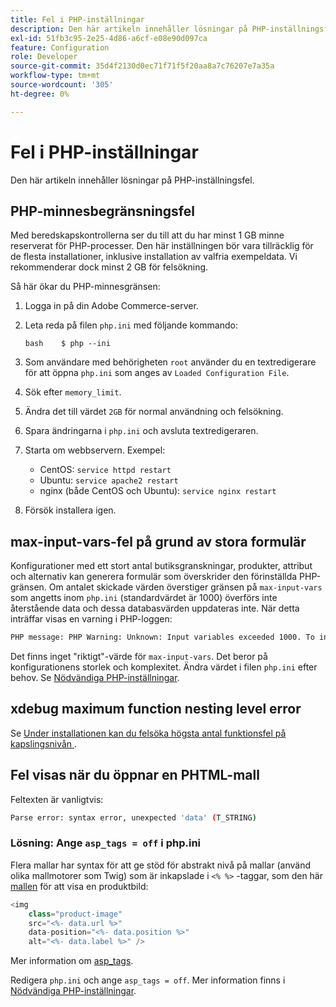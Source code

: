 ```yaml
---
title: Fel i PHP-inställningar
description: Den här artikeln innehåller lösningar på PHP-inställningsfel.
exl-id: 51fb3c95-2e25-4d86-a6cf-e08e90d097ca
feature: Configuration
role: Developer
source-git-commit: 35d4f2130d0ec71f71f5f20aa8a7c76207e7a35a
workflow-type: tm+mt
source-wordcount: '305'
ht-degree: 0%

---
```


# Fel i PHP-inställningar

Den här artikeln innehåller lösningar på PHP-inställningsfel.

## PHP-minnesbegränsningsfel

Med beredskapskontrollerna ser du till att du har minst 1 GB minne reserverat för PHP-processer. Den här inställningen bör vara tillräcklig för de flesta installationer, inklusive installation av valfria exempeldata. Vi rekommenderar dock minst 2 GB för felsökning.

Så här ökar du PHP-minnesgränsen:

1. Logga in på din Adobe Commerce-server.
1. Leta reda på filen `php.ini` med följande kommando:

   ```
   bash    $ php --ini
   ```

1. Som användare med behörigheten `root` använder du en textredigerare för att öppna `php.ini` som anges av `Loaded Configuration File`.
1. Sök efter `memory_limit`.
1. Ändra det till värdet `2GB` för normal användning och felsökning.
1. Spara ändringarna i `php.ini` och avsluta textredigeraren.
1. Starta om webbservern. Exempel:

   * CentOS: `service httpd restart`
   * Ubuntu: `service apache2 restart`
   * nginx (både CentOS och Ubuntu): `service nginx restart`

1. Försök installera igen.

## max-input-vars-fel på grund av stora formulär

Konfigurationer med ett stort antal butiksgranskningar, produkter, attribut och alternativ kan generera formulär som överskrider den förinställda PHP-gränsen. Om antalet skickade värden överstiger gränsen på `max-input-vars` som angetts inom `php.ini` (standardvärdet är 1000) överförs inte återstående data och dessa databasvärden uppdateras inte. När detta inträffar visas en varning i PHP-loggen:

```bash
PHP message: PHP Warning: Unknown: Input variables exceeded 1000. To increase the limit change max_input_vars in php.ini.
```

Det finns inget &quot;riktigt&quot;-värde för `max-input-vars`. Det beror på konfigurationens storlek och komplexitet. Ändra värdet i filen `php.ini` efter behov. Se [Nödvändiga PHP-inställningar](https://devdocs.magento.com/guides/v2.3/install-gde/prereq/php-settings.html).

## xdebug maximum function nesting level error

Se [Under installationen kan du felsöka högsta antal funktionsfel på kapslingsnivån ](/help/troubleshooting/miscellaneous/installation-xdebug-maximum-function-nesting-level-error.md).

## Fel visas när du öppnar en PHTML-mall

Feltexten är vanligtvis:

```bash
Parse error: syntax error, unexpected 'data' (T_STRING)
```

### Lösning: Ange `asp_tags = off` i php.ini

Flera mallar har syntax för att ge stöd för abstrakt nivå på mallar (använd olika mallmotorer som Twig) som är inkapslade i `<% %>` -taggar, som den här [mallen](https://github.com/magento/magento2/blob/2.0/app/code/Magento/Catalog/view/adminhtml/templates/product/edit/base_image.phtml) för att visa en produktbild:

```php
<img
    class="product-image"
    src="<%- data.url %>"
    data-position="<%- data.position %>"
    alt="<%- data.label %>" />
```

Mer information om [asp\_tags](http://php.net/manual/en/ini.core.php#ini.asp-tags).

Redigera `php.ini` och ange `asp_tags = off`. Mer information finns i [Nödvändiga PHP-inställningar](https://devdocs.magento.com/guides/v2.3/install-gde/prereq/php-settings.html).
